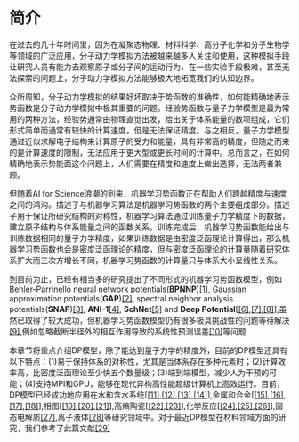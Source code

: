 # 简介

在过去的几十年时间里，因为在凝聚态物理、材料科学、高分子化学和分子生物学等领域的广泛应用，分子动力学模拟方法被越来越多人关注和使用，这种模拟手段让研究人员有能力去观察原子或分子间的运动行为，在一些实验手段极难，甚至无法探索的问题上，分子动力学模拟方法能够极大地拓宽我们的认知边界。

众所周知，分子动力学模拟的结果好坏取决于势函数的准确性，如何能精确地表示势函数是分子动力学模拟中极其重要的问题。经验势函数与量子力学模型是最为常用的两种方法，经验势通常由物理直觉出发，给出关于体系能量的数项组成，它们形式简单而通常有较快的计算速度，但是无法保证精度。与之相反，量子力学模型通过近似求解电子结构来计算原子的受力和能量，具有非常高的精度，但随之而来的是计算速度的限制，无法应用于更大型或更长时间的计算中。总而言之，在如何精确地表示势能面这个问题上，人们需要在精度和速度上做出选择，无法两者兼顾。

但随着AI for Science浪潮的到来，机器学习势函数正在帮助人们跨越精度与速度之间的鸿沟。描述子与机器学习算法是机器学习势函数的两个主要组成部分。描述子用于保证所研究结构的对称性，机器学习算法通过训练量子力学精度下的数据，建立原子结构与体系能量之间的函数关系，训练完成后，机器学习势函数能给出与训练数据相同的量子力学精度，如果训练数据是由密度泛函理论计算得出，那么机器学习势函数也会是密度泛函理论的精度，但与密度泛函理论的计算量随着研究体系扩大而三次方增长不同，机器学习势函数的计算量只与体系大小呈线性关系。

到目前为止，已经有相当多的研究提出了不同形式的机器学习势函数模型，例如Behler-Parrinello neural network potentials(**BPNNP**)[[1]](https://doi.org/10.1103/PhysRevLett.98.146401), Gaussian approximation potentials(**GAP**)[[2]](https://doi.org/10.1103/PhysRevLett.104.136403), spectral neighbor analysis potentials(**SNAP**)[[3]](https://doi.org/10.1007/978-3-319-07518-1_2), **ANI-1**[[4]](https://doi.org/10.1039/C6SC05720A), **SchNet**[[5]](https://dl.acm.org/doi/10.5555/3294771.3294866) and **Deep Potential**[[[6]](https://doi.org/10.4208/cicp.OA-2017-0213),[[7]](https://doi.org/10.1103/physrevlett.120.143001),[[8]](http://dl.acm.org/doi/10.55v55/3327345.3327356)],虽然已取得了较大成功，但机器学习势函数模型仍有很多极具挑战性的问题等待解决[[9]](https://doi.org/10.1002/adma.201902765),例如忽略截断半径外的相互作用导致的系统性预测误差[[10]](https://doi.org/10.1063/5.0031215)等问题

本章节将重点介绍DP模型，除了能达到量子力学的精度外，目前的DP模型还具有以下特点：(1)易于保持体系的对称性，尤其是当体系存在多种元素时；(2)计算效率高，比密度泛函理论至少快五个数量级；(3)端到端模型，减少人为干预的可能；(4)支持MPI和GPU，能够在现代异构高性能超级计算机上高效运行。目前，DP模型已经成功地应用在水和含水系统[[[11]](https://doi.org/10.1103/PhysRevB.102.214113),[[12]](https://doi.org/10.1039/D0CP01893G),[[13]](https://doi.org/10.1039/C9SC05116C),[[14]](https://doi.org/10.1103/PhysRevB.104.224202)],金属和合金[[[15]](https://doi.org/10.1103/PhysRevMaterials.3.023804),[[16]](https://doi.org/10.3389/fchem.2020.589795),[[17]](https://doi.org/10.1088/1674-1056/abf134),[[18]](https://doi.org/10.1038/s41524-021-00661-y)],相图[[[19]](https://doi.org/10.1038/s41467-020-16372-9),[[20]](%28https://doi.org/10.1103/PhysRevLett.126.236001),[[21]](https://doi.org/10.1103/PhysRevLett.127.080603)],高熵陶瓷[[[22]](https://doi.org/10.1016/j.jmst.2020.01.005),[[23]](https://doi.org/10.1016/j.jmst.2020.07.014)],化学反应[[[24]](https://doi.org/10.1038/s41467-020-19497-z),[[25]](https://doi.org/10.1021/acs.energyfuels.0c03211),[[26]](https://doi.org/10.26434/chemrxiv.14120447)],固态电解质[[27]](https://doi.org/10.1063/5.0041849),离子液体[[28]](https://doi.org/10.1021/acsami.0c20665)等研究领域中。对于最近DP模型在材料领域方面的研究，我们参考了此篇文献[[29]](https://doi.org/10.48550/arXiv.2203.00393)

